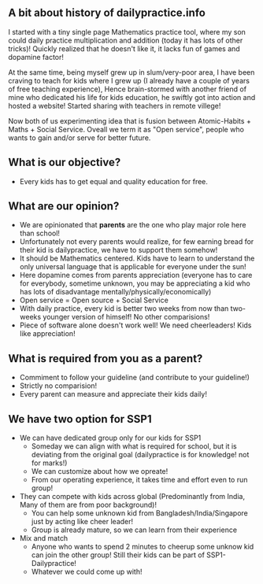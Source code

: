 ## A bit about history of dailypractice.info

I started with a tiny single page Mathematics practice tool, where my son could daily practice multiplication and addition (today it has lots of other tricks)! Quickly realized that he doesn't like it, it lacks fun of games and dopamine factor! 

At the same time, being myself grew up in slum/very-poor area, I have been craving to teach for kids where I grew up (I already have a couple of years of free teaching experience), Hence brain-stormed with another friend of mine who dedicated his life for kids education, he swiftly got into action and hosted a website! Started sharing with teachers in remote villege! 

Now both of us experimenting idea that is fusion between Atomic-Habits + Maths + Social Service. Oveall we term it as "Open service", people who wants to gain and/or serve for better future.

## What is our objective?

* Every kids has to get equal and quality education for free. 


## What are our opinion?

* We are opinionated that **parents** are the one who play major role here than school!
* Unfortunately not every parents would realize, for few earning bread for their kid is dailypractice, we have to support them somehow!
* It should be Mathematics centered. Kids have to learn to understand the only universal language that is applicable for everyone under the sun!
* Here dopamine comes from parents appreciation (everyone has to care for everybody, sometime unknown, you may be appreciating a kid who has lots of disadvantage mentally/physically/economically)
* Open service = Open source + Social Service
* With daily practice, every kid is better two weeks from now than two-weeks younger version of himself! No other comparisions!
* Piece of software alone doesn't work well! We need cheerleaders! Kids like appreciation!


## What is required from you as a parent?

* Commiment to follow your guideline (and contribute to your guideline!)
* Strictly no comparision!
* Every parent can measure and appreciate their kids daily!


## We have two option for SSP1

* We can have dedicated group only for our kids for SSP1
  * Someday we can align with what is required for school, but it is deviating from the original goal (dailypractice is for knowledge! not for marks!)
  * We can customize about how we opreate!
  * From our operating experience, it takes time and effort even to run group!
* They can compete with kids across global (Predominantly from India, Many of them are from poor background)!
  * You can help some unknown kid from Bangladesh/India/Singapore just by acting like cheer leader!
  * Group is already mature, so we can learn from their experience
* Mix and match
  * Anyone who wants to spend 2 minutes to cheerup some unknow kid can join the other group! Still their kids can be part of SSP1-Dailypractice!
  * Whatever we could come up with!